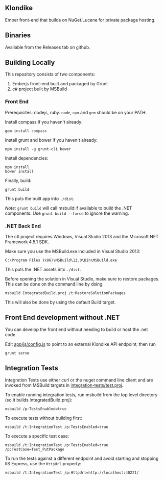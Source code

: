 ## Klondike

Ember front-end that builds on NuGet.Lucene for private package hosting.

## Binaries

Available from the Releases tab on github.

## Building Locally

This repository consists of two components:

1. Emberjs front-end built and packaged by Grunt
1. c# project built by MSBuild

### Front End

Prerequisites: nodejs, ruby. `node`, `npm` and `gem` should be on your PATH.

Install compass if you haven't already:

    gem install compass

Install grunt and bower if you haven't already:

    npm install -g grunt-cli bower

Install dependencies:

    npm install
    bower install

Finally, build:

    grunt build

This puts the built app into `./dist`.

_Note_: `grunt build` will call msbuild if available to build the .NET components. Use
`grunt build --force` to ignore the warning.

### .NET Back End

The c# project requires Windows, Visual Studio 2013 and the Microsoft.NET Framework 4.5.1 SDK.

Make sure you use the MSBuild.exe included in Visual Studio 2013:

    C:\Program Files (x86)\MSBuild\12.0\Bin\MSBuild.exe

This puts the .NET assets into `./dist`.

Before opening the solution in Visual Studio, make sure to restore packages. This can be
done on the command line by doing

    msbuild IntegratedBuild.proj /t:RestoreSolutionPackages

This will also be done by using the default Build target.

## Front End development without .NET

You can develop the front end without needing to build or host the .net code.

Edit [app/js/config.js](app/js/config.js) to point to an external Klondike API endpoint,
then run

    grunt serve

## Integration Tests

Integration Tests use either curl or the nuget command line client and are invoked from MSBuild targets
in [integration-tests/test.proj](integration-tests/test.proj).

To enable running integration tests, run msbuild from the top level directory (so it builds IntegratedBuild.proj):

    msbuild /p:TestsEnabled=true

To execute tests without building first:

    msbuild /t:IntegrationTest /p:TestsEnabled=true

To execute a specific test case:

    msbuild /t:IntegrationTest /p:TestsEnabled=true /p:TestCase=Test_PutPackage

To run the tests against a different endpoint and avoid starting and stopping IIS Express, use the `HttpUrl` property:

    msbuild /t:IntegrationTest /p:HttpUrl=http://localhost:40221/
